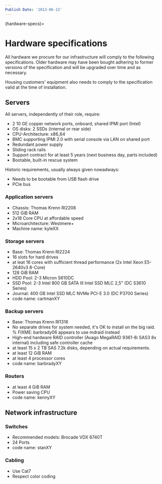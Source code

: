 ```yaml
---
Publish Date: '2013-06-13'
---
```


(hardware-specs)=

# Hardware specifications

All hardware we procure for our infrastructure will comply to the following
specifications. Older hardware may have been bought adhering to former
versions of the specification and will be upgraded over time and as necessary.

Housing customers' equipment also needs to comply to the specification valid
at the time of installation.

## Servers

All servers, independently of their role, require:

- 2 10 GE copper network ports, onboard, shared IPMI port (Intel)
- OS disks: 2 SSDs (internal or rear side)
- CPU-Architecture: x86_64
- BMC supporting IPMI 2.0 with serial console via LAN on shared port
- Redundant power supply
- Sliding rack rails
- Support contract for at least 5 years (next business day, parts
  included)
- Bootable, built-in rescue system

Historic requirements, usually always given nowadways:

- Needs to be bootable from USB flash drive
- PCIe bus

### Application servers

- Chassis: Thomas Krenn RI2208
- 512 GiB RAM
- 2x18 Core CPU at affordable speed
- Microarchitecture: Westmere+
- Machine name: kyleXX

### Storage servers

- Base: Thomas Krenn RI2224
- 16 slots for hard drives
- at leat 16 cores with sufficient thread performance (2x Intel Xeon E5-2640v3 8-Core)
- 128 GiB RAM
- HDD Pool: 2-3 Micron S610DC
- SSD Pool: 2-3 Intel 800 GB SATA III Intel SSD MLC 2,5" (DC S3610 Series)
- Journal: 400 GB Intel SSD MLC NVMe PCI-E 3.0 (DC P3700 Series)
- code name: cartmanXY

### Backup servers

- Base: Thomas Krenn RI1316
- No separate drives for system needed, it's OK to install on the big raid.
% FIXME: barbrady06 appears to use mdraid instead
- High-end hardware RAID controller (Avago MegaRAID 9361-8i SAS3 8x internal) including safe controller cache
- at least 15 x 2 TB SAS 7.2k disks, depending on actual requirements.
- at least 12 GiB RAM
- at least 4 processor cores
- code name: barbradyXY

### Routers

- at least 4 GiB RAM
- Power saving CPU
- code name: kennyXY

## Network infrastructure

### Switches

- Recommended models: Brocade VDX 6740T
- 24 Ports
- code name: stanXY

### Cabling

- Use Cat7
- Respect color coding
